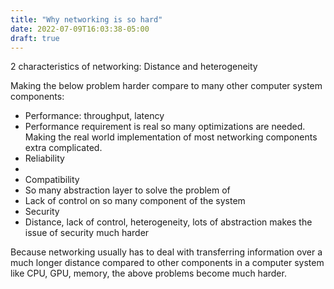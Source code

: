 ```yaml
---
title: "Why networking is so hard"
date: 2022-07-09T16:03:38-05:00
draft: true
---
```


2 characteristics of networking: Distance and heterogeneity
 
Making the below problem harder compare to many other computer system components:
* Performance: throughput, latency
 * Performance requirement is real so many optimizations are needed. Making the real world implementation of most networking components extra complicated.
* Reliability
 *
* Compatibility
 * So many abstraction layer to solve the problem of
 * Lack of control on so many component of the system
* Security
 * Distance, lack of control, heterogeneity, lots of abstraction makes the issue of security much harder
 
Because networking usually has to deal with transferring information over a much longer distance compared to other components in a computer system like CPU, GPU, memory, the above problems become much harder.
